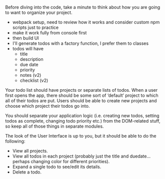 Before diving into the code, take a minute to think about how you are going to want to organize your project.
- webpack setup, need to review how it works and consider custom npm scripts just to practice
- make it work fully from console first
- then build UI
- I'll generate todos with a factory function, I prefer them to classes 
- todos will have
    - title
    - description
    - due date
    - priority
    - notes (v2)
    - checklist (v2)

Your todo list should have projects or separate lists of todos. 
When a user first opens the app, there should be some sort of ‘default’ project to which all of their todos are put. 
Users should be able to create new projects and choose which project their todos go into.

You should separate your application logic (i.e. creating new todos, setting todos as complete, changing todo priority etc.) from the DOM-related stuff, so keep all of those things in separate modules.

The look of the User Interface is up to you, but it should be able to do the following:

- View all projects.
- View all todos in each project (probably just the title and duedate… perhaps changing color for different priorities).
- Expand a single todo to see/edit its details.
- Delete a todo.